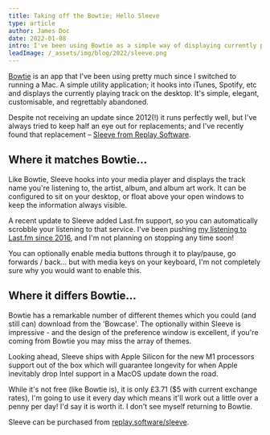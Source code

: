 ```yaml
---
title: Taking off the Bowtie; Hello Sleeve
type: article
author: James Doc
date: 2022-01-08
intro: I've been using Bowtie as a simple way of displaying currently playing music for over 10 years… it's time for a replacement.
leadImage: /_assets/img/blog/2022/sleeve.png
---
```


[Bowtie](http://bowtieapp.com/) is an app that I've been using pretty much since I switched to running a Mac. A simple utility application; it hooks into iTunes, Spotify, etc and displays the currently playing track on the desktop. It's simple, elegant, customisable, and regrettably abandoned.

Despite not receiving an update since 2012(!) it runs perfectly well, but I've always tried to keep half an eye out for replacements; and I've recently found that replacement – [Sleeve from Replay Software](https://replay.software/sleeve).

## Where it matches Bowtie…

Like Bowtie, Sleeve hooks into your media player and displays the track name you're listening to, the artist, album, and album art work. It can be configured to sit on your desktop, or float above your open windows to keep the information always visible.

A recent update to Sleeve added Last.fm support, so you can automatically scrobble your listening to that service. I've been pushing [my listening to Last.fm since 2016](https://www.last.fm/user/jamesdoc/library?date_preset=ALL), and I'm not planning on stopping any time soon!

You can optionally enable media buttons through it to play/pause, go forwards / back… but with media keys on your keyboard, I'm not completely sure why you would want to enable this.

## Where it differs Bowtie…

Bowtie has a remarkable number of different themes which you could (and still can) download from the 'Bowcase'. The optionally within Sleeve is impressive - and the design of the preference window is excellent, if you're coming from Bowtie you may miss the array of themes.

Looking ahead, Sleeve ships with Apple Silicon for the new M1 processors support out of the box which will guarantee longevity for when Apple inevitably drop Intel support in a MacOS update down the road.

While it's not free (like Bowtie is), it is only £3.71 ($5 with current exchange rates), I'm going to use it every day which means it'll work out a little over a penny per day! I'd say it is worth it. I don't see myself returning to Bowtie.

Sleeve can be purchased from [replay.software/sleeve](https://replay.software/sleeve).
